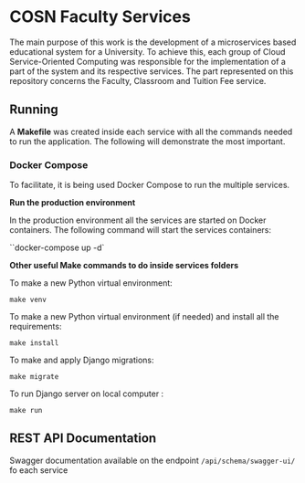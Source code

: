 # COSN Faculty Services
  
The main purpose of this work is the development of a microservices based educational system for a University. To achieve this, each group of Cloud Service-Oriented Computing was responsible for the implementation of a part of the system and its respective services. The part represented on this repository concerns the Faculty, Classroom and Tuition Fee service.

## **Running**

A **Makefile** was created inside each service with all the commands needed to run the application. The following will demonstrate the most important.

### **Docker Compose**

To facilitate, it is being used Docker Compose to run the multiple services.

**Run the production environment** 

In the production environment all the services are started on Docker containers. The following command will start the services containers:

``docker-compose up -d`

**Other useful Make commands to do inside services folders**

To make a new Python virtual environment:

``make venv``
  
To make a new Python virtual environment (if needed) and install all the requirements:

``make install``

To make and apply Django migrations:

``make migrate``

To run Django server on local computer :

``make run``
  
## **REST API Documentation**

Swagger documentation available on the endpoint ``/api/schema/swagger-ui/`` fo each service